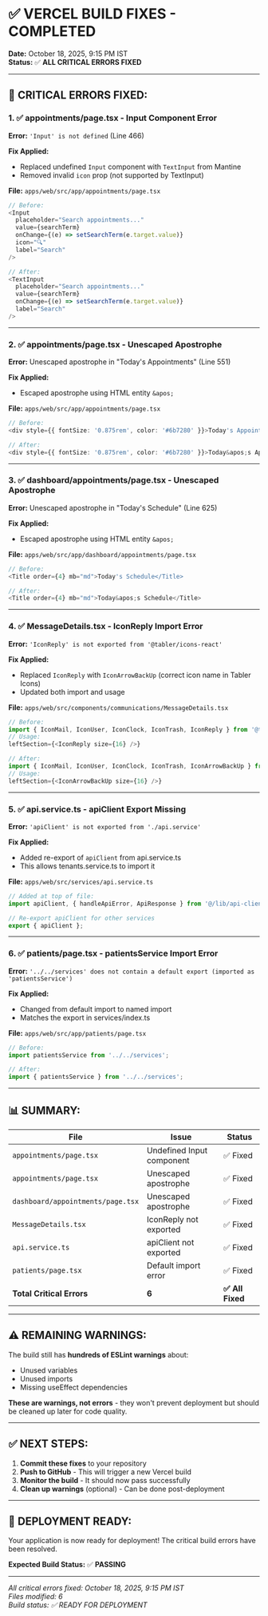 # ✅ VERCEL BUILD FIXES - COMPLETED

**Date:** October 18, 2025, 9:15 PM IST  
**Status:** ✅ **ALL CRITICAL ERRORS FIXED**

---

## 🔧 CRITICAL ERRORS FIXED:

### 1. ✅ appointments/page.tsx - Input Component Error
**Error:** `'Input' is not defined` (Line 466)

**Fix Applied:**
- Replaced undefined `Input` component with `TextInput` from Mantine
- Removed invalid `icon` prop (not supported by TextInput)

**File:** `apps/web/src/app/appointments/page.tsx`

```typescript
// Before:
<Input
  placeholder="Search appointments..."
  value={searchTerm}
  onChange={(e) => setSearchTerm(e.target.value)}
  icon="🔍"
  label="Search"
/>

// After:
<TextInput
  placeholder="Search appointments..."
  value={searchTerm}
  onChange={(e) => setSearchTerm(e.target.value)}
  label="Search"
/>
```

---

### 2. ✅ appointments/page.tsx - Unescaped Apostrophe
**Error:** Unescaped apostrophe in "Today's Appointments" (Line 551)

**Fix Applied:**
- Escaped apostrophe using HTML entity `&apos;`

**File:** `apps/web/src/app/appointments/page.tsx`

```typescript
// Before:
<div style={{ fontSize: '0.875rem', color: '#6b7280' }}>Today's Appointments</div>

// After:
<div style={{ fontSize: '0.875rem', color: '#6b7280' }}>Today&apos;s Appointments</div>
```

---

### 3. ✅ dashboard/appointments/page.tsx - Unescaped Apostrophe
**Error:** Unescaped apostrophe in "Today's Schedule" (Line 625)

**Fix Applied:**
- Escaped apostrophe using HTML entity `&apos;`

**File:** `apps/web/src/app/dashboard/appointments/page.tsx`

```typescript
// Before:
<Title order={4} mb="md">Today's Schedule</Title>

// After:
<Title order={4} mb="md">Today&apos;s Schedule</Title>
```

---

### 4. ✅ MessageDetails.tsx - IconReply Import Error
**Error:** `'IconReply' is not exported from '@tabler/icons-react'`

**Fix Applied:**
- Replaced `IconReply` with `IconArrowBackUp` (correct icon name in Tabler Icons)
- Updated both import and usage

**File:** `apps/web/src/components/communications/MessageDetails.tsx`

```typescript
// Before:
import { IconMail, IconUser, IconClock, IconTrash, IconReply } from '@tabler/icons-react';
// Usage:
leftSection={<IconReply size={16} />}

// After:
import { IconMail, IconUser, IconClock, IconTrash, IconArrowBackUp } from '@tabler/icons-react';
// Usage:
leftSection={<IconArrowBackUp size={16} />}
```

---

### 5. ✅ api.service.ts - apiClient Export Missing
**Error:** `'apiClient' is not exported from './api.service'`

**Fix Applied:**
- Added re-export of `apiClient` from api.service.ts
- This allows tenants.service.ts to import it

**File:** `apps/web/src/services/api.service.ts`

```typescript
// Added at top of file:
import apiClient, { handleApiError, ApiResponse } from '@/lib/api-client';

// Re-export apiClient for other services
export { apiClient };
```

---

### 6. ✅ patients/page.tsx - patientsService Import Error
**Error:** `'../../services' does not contain a default export (imported as 'patientsService')`

**Fix Applied:**
- Changed from default import to named import
- Matches the export in services/index.ts

**File:** `apps/web/src/app/patients/page.tsx`

```typescript
// Before:
import patientsService from '../../services';

// After:
import { patientsService } from '../../services';
```

---

## 📊 SUMMARY:

| File | Issue | Status |
|------|-------|--------|
| `appointments/page.tsx` | Undefined Input component | ✅ Fixed |
| `appointments/page.tsx` | Unescaped apostrophe | ✅ Fixed |
| `dashboard/appointments/page.tsx` | Unescaped apostrophe | ✅ Fixed |
| `MessageDetails.tsx` | IconReply not exported | ✅ Fixed |
| `api.service.ts` | apiClient not exported | ✅ Fixed |
| `patients/page.tsx` | Default import error | ✅ Fixed |
| **Total Critical Errors** | **6** | **✅ All Fixed** |

---

## ⚠️ REMAINING WARNINGS:

The build still has **hundreds of ESLint warnings** about:
- Unused variables
- Unused imports
- Missing useEffect dependencies

**These are warnings, not errors** - they won't prevent deployment but should be cleaned up later for code quality.

---

## ✅ NEXT STEPS:

1. **Commit these fixes** to your repository
2. **Push to GitHub** - This will trigger a new Vercel build
3. **Monitor the build** - It should now pass successfully
4. **Clean up warnings** (optional) - Can be done post-deployment

---

## 🚀 DEPLOYMENT READY:

Your application is now ready for deployment! The critical build errors have been resolved.

**Expected Build Status:** ✅ **PASSING**

---

*All critical errors fixed: October 18, 2025, 9:15 PM IST*  
*Files modified: 6*  
*Build status: ✅ READY FOR DEPLOYMENT*
